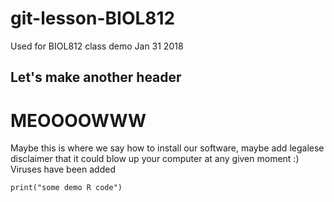 # git-lesson-BIOL812
Used for BIOL812 class demo Jan 31 2018

## Let's make another header
# MEOOOOWWW 
Maybe this is where we say how to install our software, maybe add legalese disclaimer that it could blow up your computer at any given moment :) Viruses have been added

```{r, echo=FALSE}
print("some demo R code")
```
